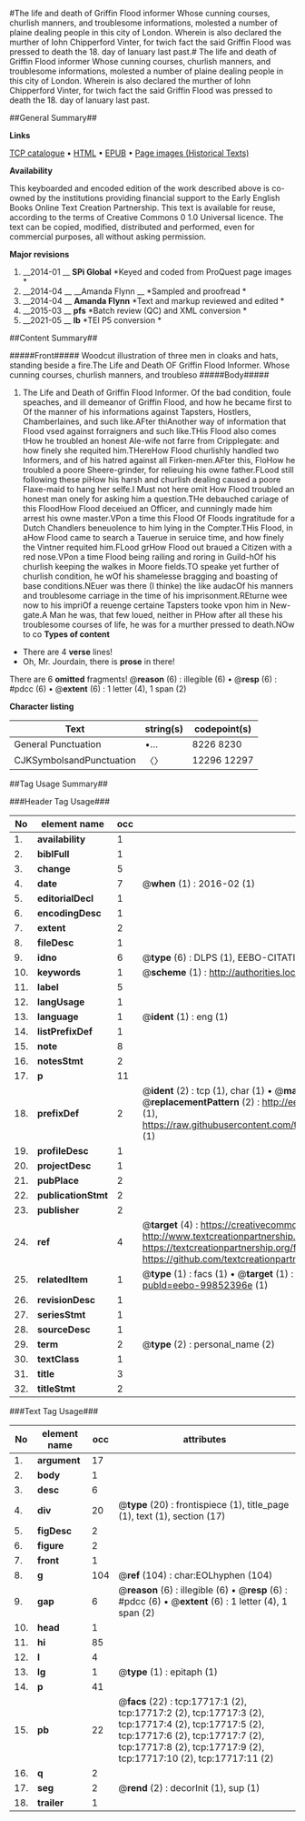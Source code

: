 #The life and death of Griffin Flood informer Whose cunning courses, churlish manners, and troublesome informations, molested a number of plaine dealing people in this city of London. Wherein is also declared the murther of Iohn Chipperford Vinter, for twich fact the said Griffin Flood was pressed to death the 18. day of Ianuary last past.#
The life and death of Griffin Flood informer Whose cunning courses, churlish manners, and troublesome informations, molested a number of plaine dealing people in this city of London. Wherein is also declared the murther of Iohn Chipperford Vinter, for twich fact the said Griffin Flood was pressed to death the 18. day of Ianuary last past.

##General Summary##

**Links**

[TCP catalogue](http://www.ota.ox.ac.uk/tcp/)  • 
[HTML](http://tei.it.ox.ac.uk/tcp/Texts-HTML/free/B13/B13575.html)  • 
[EPUB](http://tei.it.ox.ac.uk/tcp/Texts-EPUB/free/B13/B13575.epub) • 
[Page images (Historical Texts)](https://historicaltexts.jisc.ac.uk/eebo-99852396_17717e)

**Availability**

This keyboarded and encoded edition of the work described above is co-owned by the
    institutions providing financial support to the Early English Books Online Text Creation
    Partnership. This text is available for reuse, according to the terms of  Creative Commons 0 1.0 Universal
    licence. The text can be copied, modified, distributed and performed, even for commercial
    purposes, all without asking permission.

**Major revisions**

1. __2014-01 __ __SPi Global__ *Keyed and coded from ProQuest page images *
1. __2014-04 __ __Amanda Flynn __ *Sampled and proofread *
1. __2014-04 __ __Amanda Flynn__ *Text and markup reviewed and edited *
1. __2015-03 __ __pfs__ *Batch review (QC) and XML conversion *
1. __2021-05 __ __lb__ *TEI P5 conversion *

##Content Summary##

#####Front#####
Woodcut illustration of three men in cloaks and hats, standing beside a fire.The Life and Death OF Griffin Flood Informer. Whose cunning courses, churlish manners, and troubleso
#####Body#####

1. The Life and Death of Griffin Flood Informer.
Of the bad condition, foule speaches, and ill demeanor of Griffin Flood, and how he became first to Of the manner of his informations against Tapsters, Hostlers, Chamberlaines, and such like.AFter thiAnother way of information that Flood vsed against forraigners and such like.THis Flood also comes tHow he troubled an honest Ale-wife not farre from Cripplegate: and how finely she requited him.THereHow Flood churlishly handled two Informers, and of his hatred against all Firken-men.AFter this, FloHow he troubled a poore Sheere-grinder, for relieuing his owne father.FLood still following these piHow his harsh and churlish dealing caused a poore Flaxe-maid to hang her selfe.I Must not here omit How Flood troubled an honest man onely for asking him a question.THe debauched cariage of this FloodHow Flood deceiued an Officer, and cunningly made him arrest his owne master.VPon a time this Flood Of Floods ingratitude for a Dutch Chandlers beneuolence to him lying in the Compter.THis Flood, in aHow Flood came to search a Tauerue in seruice time, and how finely the Vintner requited him.FLood grHow Flood out braued a Citizen with a red nose.VPon a time Flood being railing and roring in Guild-hOf his churlish keeping the walkes in Moore fields.TO speake yet further of churlish condition, he wOf his shamelesse bragging and boasting of base conditions.NEuer was there (I thinke) the like audacOf his manners and troublesome carriage in the time of his imprisonment.REturne wee now to his impriOf a reuenge certaine Tapsters tooke vpon him in New-gate.A Man he was, that few loued, neither in PHow after all these his troublesome courses of life, he was for a murther pressed to death.NOw to co
**Types of content**

  * There are 4 **verse** lines!
  * Oh, Mr. Jourdain, there is **prose** in there!

There are 6 **omitted** fragments! 
 @__reason__ (6) : illegible (6)  •  @__resp__ (6) : #pdcc (6)  •  @__extent__ (6) : 1 letter (4), 1 span (2)

**Character listing**


|Text|string(s)|codepoint(s)|
|---|---|---|
|General Punctuation|•…|8226 8230|
|CJKSymbolsandPunctuation|〈〉|12296 12297|

##Tag Usage Summary##

###Header Tag Usage###

|No|element name|occ|attributes|
|---|---|---|---|
|1.|__availability__|1||
|2.|__biblFull__|1||
|3.|__change__|5||
|4.|__date__|7| @__when__ (1) : 2016-02 (1)|
|5.|__editorialDecl__|1||
|6.|__encodingDesc__|1||
|7.|__extent__|2||
|8.|__fileDesc__|1||
|9.|__idno__|6| @__type__ (6) : DLPS (1), EEBO-CITATION (1), VID (1), EEBO-PROQUEST (1), STC (2)|
|10.|__keywords__|1| @__scheme__ (1) : http://authorities.loc.gov/ (1)|
|11.|__label__|5||
|12.|__langUsage__|1||
|13.|__language__|1| @__ident__ (1) : eng (1)|
|14.|__listPrefixDef__|1||
|15.|__note__|8||
|16.|__notesStmt__|2||
|17.|__p__|11||
|18.|__prefixDef__|2| @__ident__ (2) : tcp (1), char (1)  •  @__matchPattern__ (2) : ([0-9\-]+):([0-9IVX]+) (1), (.+) (1)  •  @__replacementPattern__ (2) : http://eebo.chadwyck.com/downloadtiff?vid=$1&page=$2 (1), https://raw.githubusercontent.com/textcreationpartnership/Texts/master/tcpchars.xml#$1 (1)|
|19.|__profileDesc__|1||
|20.|__projectDesc__|1||
|21.|__pubPlace__|2||
|22.|__publicationStmt__|2||
|23.|__publisher__|2||
|24.|__ref__|4| @__target__ (4) : https://creativecommons.org/publicdomain/zero/1.0/ (1), http://www.textcreationpartnership.org/docs/. (1), https://textcreationpartnership.org/faq/#faq05 (1), https://github.com/textcreationpartnership (1)|
|25.|__relatedItem__|1| @__type__ (1) : facs (1)  •  @__target__ (1) : https://data.historicaltexts.jisc.ac.uk/view?pubId=eebo-99852396e (1)|
|26.|__revisionDesc__|1||
|27.|__seriesStmt__|1||
|28.|__sourceDesc__|1||
|29.|__term__|2| @__type__ (2) : personal_name (2)|
|30.|__textClass__|1||
|31.|__title__|3||
|32.|__titleStmt__|2||


###Text Tag Usage###

|No|element name|occ|attributes|
|---|---|---|---|
|1.|__argument__|17||
|2.|__body__|1||
|3.|__desc__|6||
|4.|__div__|20| @__type__ (20) : frontispiece (1), title_page (1), text (1), section (17)|
|5.|__figDesc__|2||
|6.|__figure__|2||
|7.|__front__|1||
|8.|__g__|104| @__ref__ (104) : char:EOLhyphen (104)|
|9.|__gap__|6| @__reason__ (6) : illegible (6)  •  @__resp__ (6) : #pdcc (6)  •  @__extent__ (6) : 1 letter (4), 1 span (2)|
|10.|__head__|1||
|11.|__hi__|85||
|12.|__l__|4||
|13.|__lg__|1| @__type__ (1) : epitaph (1)|
|14.|__p__|41||
|15.|__pb__|22| @__facs__ (22) : tcp:17717:1 (2), tcp:17717:2 (2), tcp:17717:3 (2), tcp:17717:4 (2), tcp:17717:5 (2), tcp:17717:6 (2), tcp:17717:7 (2), tcp:17717:8 (2), tcp:17717:9 (2), tcp:17717:10 (2), tcp:17717:11 (2)|
|16.|__q__|2||
|17.|__seg__|2| @__rend__ (2) : decorInit (1), sup (1)|
|18.|__trailer__|1||
